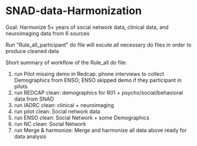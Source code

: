 # SNAD-data-Harmonization

Goal: Harmonize 5+ years of social network data, clinical data, and neuroimaging data from 6 sources

Run "Rule_all_participant" do file will excute all necessary do files in order to produce cleaned data

Short summary of workflow of the Rule_all do file:
1. run Pilot missing demo in Redcap: phone interviews to collect Demographics from ENSO; ENSO skipped demo if they participant in pilots
2. run REDCAP clean: demographics for R01 + psycho/social/behavioral data from SNAD
3. run IADRC clean: clinical + neuroimaging
4. run pilot clean: Social network data
5. run ENSO clean: Social Network + some Demographics
6. run NC clean: Social Network 
7. run Merge & harmonize: Merge and harmonize all data above ready for data analysis 
